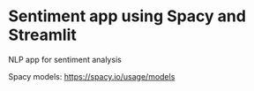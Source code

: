 # Sentiment app using Spacy and Streamlit

NLP app for sentiment analysis

Spacy models: https://spacy.io/usage/models
